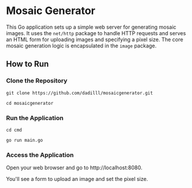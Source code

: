 # Mosaic Generator

This Go application sets up a simple web server for generating mosaic images. It uses the `net/http` package to handle HTTP requests and serves an HTML form for uploading images and specifying a pixel size. The core mosaic generation logic is encapsulated in the `image` package.

## How to Run

### Clone the Repository
```
git clone https://github.com/dadilll/mosaicgenerator.git
```
```
cd mosaicgenerator
```

### Run the Application
```
cd cmd
```
```
go run main.go
```

### Access the Application
Open your web browser and go to http://localhost:8080.

You'll see a form to upload an image and set the pixel size.
